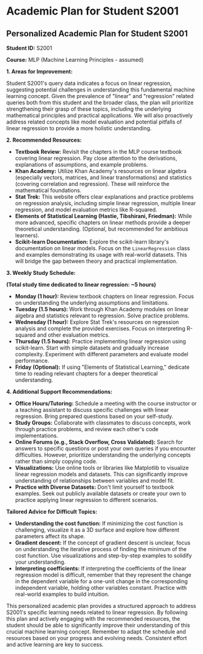 # Academic Plan for Student S2001

## Personalized Academic Plan for Student S2001

**Student ID:** S2001

**Course:** MLP (Machine Learning Principles - assumed)

**1. Areas for Improvement:**

Student S2001's query data indicates a focus on linear regression, suggesting potential challenges in understanding this fundamental machine learning concept. Given the prevalence of "linear" and "regression" related queries both from this student and the broader class, the plan will prioritize strengthening their grasp of these topics, including the underlying mathematical principles and practical applications.  We will also proactively address related concepts like model evaluation and potential pitfalls of linear regression to provide a more holistic understanding.

**2. Recommended Resources:**

* **Textbook Review:** Revisit the chapters in the MLP course textbook covering linear regression. Pay close attention to the derivations, explanations of assumptions, and example problems.
* **Khan Academy:**  Utilize Khan Academy's resources on linear algebra (especially vectors, matrices, and linear transformations) and statistics (covering correlation and regression).  These will reinforce the mathematical foundations.
* **Stat Trek:** This website offers clear explanations and practice problems on regression analysis, including simple linear regression, multiple linear regression, and model evaluation metrics like R-squared.
* **Elements of Statistical Learning (Hastie, Tibshirani, Friedman):** While more advanced, specific chapters on linear methods provide a deeper theoretical understanding. (Optional, but recommended for ambitious learners).
* **Scikit-learn Documentation:** Explore the scikit-learn library's documentation on linear models.  Focus on the `LinearRegression` class and examples demonstrating its usage with real-world datasets.  This will bridge the gap between theory and practical implementation.


**3. Weekly Study Schedule:**

**(Total study time dedicated to linear regression: ~5 hours)**

* **Monday (1 hour):** Review textbook chapters on linear regression.  Focus on understanding the underlying assumptions and limitations.
* **Tuesday (1.5 hours):** Work through Khan Academy modules on linear algebra and statistics relevant to regression. Solve practice problems.
* **Wednesday (1 hour):** Explore Stat Trek's resources on regression analysis and complete the provided exercises. Focus on interpreting R-squared and other evaluation metrics.
* **Thursday (1.5 hours):**  Practice implementing linear regression using scikit-learn.  Start with simple datasets and gradually increase complexity.  Experiment with different parameters and evaluate model performance.
* **Friday (Optional):** If using "Elements of Statistical Learning," dedicate time to reading relevant chapters for a deeper theoretical understanding.


**4. Additional Support Recommendations:**

* **Office Hours/Tutoring:** Schedule a meeting with the course instructor or a teaching assistant to discuss specific challenges with linear regression.  Bring prepared questions based on your self-study.
* **Study Groups:** Collaborate with classmates to discuss concepts, work through practice problems, and review each other's code implementations.
* **Online Forums (e.g., Stack Overflow, Cross Validated):** Search for answers to specific questions or post your own queries if you encounter difficulties.  However, prioritize understanding the underlying concepts rather than simply copying code.
* **Visualizations:** Use online tools or libraries like Matplotlib to visualize linear regression models and datasets. This can significantly improve understanding of relationships between variables and model fit.
* **Practice with Diverse Datasets:**  Don't limit yourself to textbook examples. Seek out publicly available datasets or create your own to practice applying linear regression to different scenarios.


**Tailored Advice for Difficult Topics:**

* **Understanding the cost function:** If minimizing the cost function is challenging, visualize it as a 3D surface and explore how different parameters affect its shape.
* **Gradient descent:** If the concept of gradient descent is unclear, focus on understanding the iterative process of finding the minimum of the cost function. Use visualizations and step-by-step examples to solidify your understanding.
* **Interpreting coefficients:** If interpreting the coefficients of the linear regression model is difficult, remember that they represent the change in the dependent variable for a one-unit change in the corresponding independent variable, holding other variables constant.  Practice with real-world examples to build intuition.


This personalized academic plan provides a structured approach to address S2001's specific learning needs related to linear regression. By following this plan and actively engaging with the recommended resources, the student should be able to significantly improve their understanding of this crucial machine learning concept. Remember to adapt the schedule and resources based on your progress and evolving needs. Consistent effort and active learning are key to success.